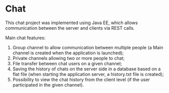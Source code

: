 # Chat
This chat project was implemented using Java EE, which allows communication between the server and clients via REST calls.

Main chat features:
1. Group channel to allow communication between multiple people (a Main channel is created when the application is launched);
2. Private channels allowing two or more people to chat;
3. File transfer between chat users on a given channel;
4. Saving the history of chats on the server side in a database based on a flat file (when starting the application server, a history.txt file is created);
5. Possibility to view the chat history from the client level (if the user participated in the given channel). 
